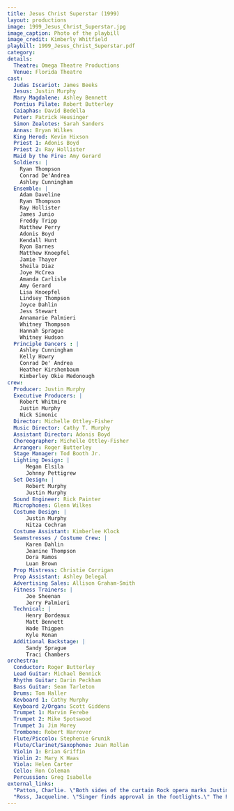 ```yaml
---
title: Jesus Christ Superstar (1999)
layout: productions
image: 1999_Jesus_Christ_Superstar.jpg
image_caption: Photo of the playbill
image_credit: Kimberly Whitfield
playbill: 1999_Jesus_Christ_Superstar.pdf
category:
details:
  Theatre: Omega Theatre Productions
  Venue: Florida Theatre
cast:
  Judas Iscariot: James Beeks
  Jesus: Justin Murphy
  Mary Magdalene: Ashley Bennett
  Pontius Pilate: Robert Butterley
  Caiaphas: David Bedella
  Peter: Patrick Heusinger
  Simon Zealotes: Sarah Sanders
  Annas: Bryan Wilkes
  King Herod: Kevin Hixson
  Priest 1: Adonis Boyd
  Priest 2: Ray Hollister
  Maid by the Fire: Amy Gerard
  Soldiers: |
    Ryan Thompson
    Conrad De'Andrea
    Ashley Cunningham
  Ensemble: | 
    Adam Daveline
    Ryan Thompson
    Ray Hollister
    James Junio
    Freddy Tripp
    Matthew Perry
    Adonis Boyd
    Kendall Hunt
    Ryon Barnes
    Matthew Knoepfel
    Jamie Thayer
    Sheila Diaz
    Joye McCrea
    Amanda Carlisle
    Amy Gerard
    Lisa Knoepfel
    Lindsey Thompson
    Joyce Dahlin
    Jess Stewart
    Annamarie Palmieri
    Whitney Thompson
    Hannah Sprague
    Whitney Hudson
  Principle Dancers : |
    Ashley Cunningham
    Kelly Howry
    Conrad De' Andrea
    Heather Kirshenbaum
    Kimberley Okie Medonough
crew:
  Producer: Justin Murphy
  Executive Producers: |
    Robert Whitmire
    Justin Murphy
    Nick Simonic
  Director: Michelle Ottley-Fisher
  Music Director: Cathy T. Murphy
  Assistant Director: Adonis Boyd
  Choreographer: Michelle Ottley-Fisher
  Arranger: Roger Butterley
  Stage Manager: Tod Booth Jr.
  Lighting Design: |
      Megan Elsila
      Johnny Pettigrew
  Set Design: |
      Robert Murphy
      Justin Murphy
  Sound Engineer: Rick Painter
  Microphones: Glenn Wilkes
  Costume Design: |
      Justin Murphy
      Nitza Cochran
  Costume Assistant: Kimberlee Klock
  Seamstresses / Costume Crew: |
      Karen Dahlin
      Jeanine Thompson
      Dora Ramos
      Luan Brown
  Prop Mistress: Christie Corrigan
  Prop Assistant: Ashley Delegal
  Advertising Sales: Allison Graham-Smith
  Fitness Trainers: |
      Joe Sheenan
      Jerry Palmieri
  Technical: |
      Henry Bordeaux
      Matt Bennett
      Wade Thigpen
      Kyle Ronan
  Additional Backstage: |
      Sandy Sprague
      Traci Chambers
orchestra:
  Conductor: Roger Butterley
  Lead Guitar: Michael Bennick
  Rhythm Guitar: Darin Peckham
  Bass Guitar: Sean Tarleton
  Drums: Tom Haller
  Kevboard 1: Cathy Murphy
  Keyboard 2/Organ: Scott Giddens
  Trumpet 1: Marvin Ferebe
  Trumpet 2: Mike Spotswood
  Trumpet 3: Jim Morey
  Trombone: Robert Harrover
  Flute/Piccolo: Stephenie Grunik
  Flute/Clarinet/Saxophone: Juan Rollan
  Violin 1: Brian Griffin
  Violin 2: Mary K Haas
  Viola: Helen Carter
  Cello: Ron Coleman
  Percussion: Greg Isabelle
external_links:
  "Patton, Charlie. \"Both sides of the curtain Rock opera marks Justin Murphy's professional leap to actor, producer.\" The Florida Times-Union, City ed., sec. Lifestyle, 13 Aug. 1999, pp. E-1": /media/news/Both_sides_of_the_curtain_Rock_opera_marks_Justin__Florida_Times-Union_The_Jacksonville_FL___August_13_1999__pE-1.pdf
  "Ross, Jacqueline. \"Singer finds approval in the footlights.\" The Florida Times-Union, City ed., sec. Lifestyle, 13 Aug. 1999, pp. E-1.": \media\news\Singer_finds_approval_in_the_footlights__Florida_Times-Union_The_Jacksonville_FL___August_13_1999__pE-1.pdf
---
```


